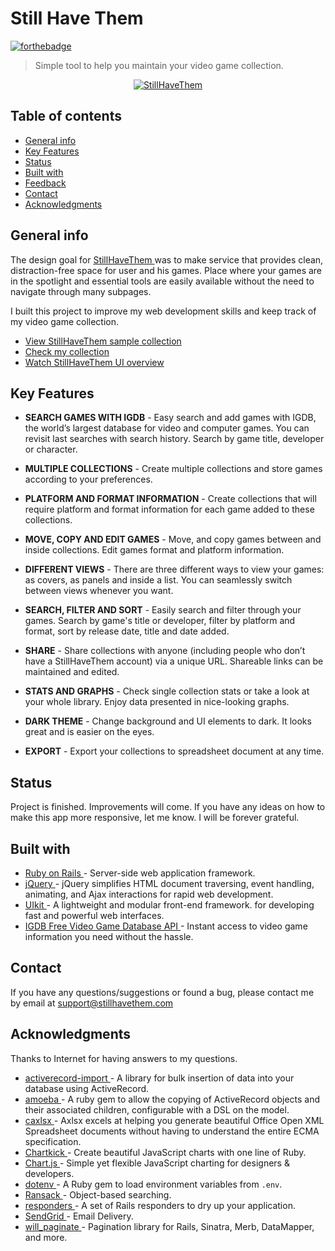 # Still Have Them
[![forthebadge](https://forthebadge.com/images/badges/made-with-ruby.svg)](https://forthebadge.com)

> Simple tool to help you maintain your video game collection.

<p align="center">
  <a href="https://www.stillhavethem.com">
    <img alt="StillHaveThem" title="StillHaveThem" src="https://still-have-them.s3.eu-central-1.amazonaws.com/test.png">
  </a>
</p>

## Table of contents
* [General info](#general-info)
* [Key Features](#key-features)
* [Status](#status)
* [Built with](#built-with)
* [Feedback](#feedback)
* [Contact](#contact)
* [Acknowledgments](#acknowledgments)

## General info
The design goal for [ StillHaveThem ](https://www.stillhavethem.com) was to make service that provides clean, distraction-free space for user and his games. Place where your games are in the spotlight and essential tools are easily available without the need to navigate through many subpages.

I built this project to improve my web development skills and keep track of my video game collection.

* [ View StillHaveThem sample collection ](https://www.stillhavethem.com/shared/samplecollection)
* [ Check my collection ](https://www.stillhavethem.com)
* [ Watch StillHaveThem UI overview ](https://www.youtube.com/watch?v=7m3zqULVAsA)

## Key Features
* **SEARCH GAMES WITH IGDB** - Easy search and add games with IGDB, the world’s largest database for video and computer games. You can revisit last searches with search history. Search by game title, developer or character.

* **MULTIPLE COLLECTIONS** - Create multiple collections and store games according to your preferences.

* **PLATFORM AND FORMAT INFORMATION** - Create collections that will require platform and format information for each game added to these collections.

* **MOVE, COPY AND EDIT GAMES** - Move, and copy games between and inside collections. Edit games format and platform information.

* **DIFFERENT VIEWS** - There are three different ways to view your games: as covers, as panels and inside a list. You can seamlessly switch between views whenever you want.

* **SEARCH, FILTER AND SORT** - Easily search and filter through your games. Search by game's title or developer, filter by platform and format, sort by release date, title and date added.

* **SHARE** - Share collections with anyone (including people who don’t have a StillHaveThem account) via a unique URL. Shareable links can be maintained and edited.

* **STATS AND GRAPHS** - Check single collection stats or take a look at your whole library. Enjoy data presented in nice-looking graphs.

* **DARK THEME** - Change background and UI elements to dark. It looks great and is easier on the eyes.

* **EXPORT** - Export your collections to spreadsheet document at any time.

## Status
Project is finished. Improvements will come. 
If you have any ideas on how to make this app more responsive, let me know. I will be forever grateful.

## Built with
* [ Ruby on Rails ](https://rubyonrails.org) - Server-side web application framework.
* [ jQuery ](https://jquery.com) - jQuery simplifies HTML document traversing, event handling, animating, and Ajax interactions for rapid web development.
* [ UIkit ](https://getuikit.com) - A lightweight and modular front-end framework.
for developing fast and powerful web interfaces.
* [ IGDB Free Video Game Database API ](https://api.igdb.com/?gclid=CjwKCAjw_MnmBRAoEiwAPRRWW6AhgyyZFod6rI-o-UyXokH6N0tRh8BNrjy_BDDOr2PpF2o6lUGNnhoCXvoQAvD_BwE) - Instant access to video game information you need without the hassle.

## Contact
If you have any questions/suggestions or found a bug, please contact me by email at support@stillhavethem.com

## Acknowledgments
Thanks to Internet for having answers to my questions.
* [ activerecord-import ](https://github.com/zdennis/activerecord-import) - A library for bulk insertion of data into your database using ActiveRecord.
* [ amoeba ](https://github.com/amoeba-rb/amoeba) - A ruby gem to allow the copying of ActiveRecord objects and their associated children, configurable with a DSL on the model.
* [ caxlsx ](https://github.com/caxlsx/caxlsx) - Axlsx excels at helping you generate beautiful Office Open XML Spreadsheet documents without having to understand the entire ECMA specification.
* [ Chartkick ](https://chartkick.com) - Create beautiful JavaScript charts with one line of Ruby.
* [ Chart.js ](https://www.chartjs.org) - Simple yet flexible JavaScript charting for designers & developers.
* [ dotenv ](https://github.com/bkeepers/dotenv) - A Ruby gem to load environment variables from `.env`.
* [ Ransack ](https://github.com/activerecord-hackery/ransack) - Object-based searching.
* [ responders ](https://github.com/heartcombo/responders) - A set of Rails responders to dry up your application.
* [ SendGrid ](https://sendgrid.com) - Email Delivery.
* [ will_paginate ](https://github.com/mislav/will_paginate) - Pagination library for Rails, Sinatra, Merb, DataMapper, and more.

